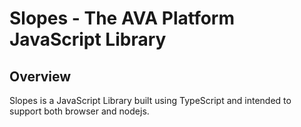 # Slopes - The AVA Platform JavaScript Library

## Overview

Slopes is a JavaScript Library built using TypeScript and intended to support both browser and nodejs. 

